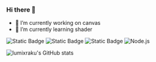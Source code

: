### Hi there 👋

<!--
**lumixraku/lumixraku** is a ✨ _special_ ✨ repository because its `README.md` (this file) appears on your GitHub profile.

Here are some ideas to get you started:

- 🔭 I’m currently working on canvas
- 🌱 I’m currently learning shader

-->



- 🔭 I’m currently working on canvas
- 🌱 I’m currently learning shader

![Static Badge](https://img.shields.io/badge/Docker-black?style=flat-square&logo=docker)
![Static Badge](https://img.shields.io/badge/Python-black?style=flat-square&logo=python)
![Static Badge](https://img.shields.io/badge/Golang-blue?style=flat-square&logo=go)
![Node.js](https://img.shields.io/badge/-Node.js-339933.svg?logo=node.js&logoColor=white&labelColor=339933)



![lumixraku's GitHub stats](https://github-readme-stats.vercel.app/api?username=lumixraku)
